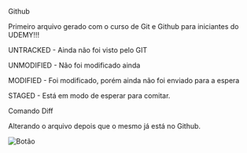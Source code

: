 Github

Primeiro arquivo gerado com o curso de Git e Github para iniciantes do UDEMY!!!

UNTRACKED - Ainda não foi visto pelo GIT

UNMODIFIED - Não foi modificado ainda

MODIFIED - Foi modificado, porém ainda não foi enviado para a espera

STAGED - Está em modo de esperar para comitar.



Comando Diff

Alterando o arquivo depois que o mesmo já está no Github.

![Botão](https://img.shields.io/badge/kira-01-blue.svg)
